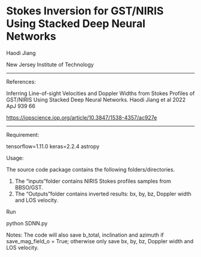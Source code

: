 # Stokes Inversion for GST/NIRIS Using Stacked Deep Neural Networks

Haodi Jiang 

New Jersey Institute of Technology

----
References:

Inferring Line-of-sight Velocities and Doppler Widths from Stokes Profiles of GST/NIRIS Using Stacked Deep Neural Networks. Haodi Jiang et al 2022 ApJ 939 66

https://iopscience.iop.org/article/10.3847/1538-4357/ac927e

----

Requirement: 

tensorflow=1.11.0
keras=2.2.4
astropy

Usage:

The source code package contains the following folders/directories.

1. The “inputs”folder contains NIRIS Stokes profiles samples from BBSO/GST.
2. The “Outputs”folder contains inverted results: bx, by, bz, Doppler width and LOS velocity.

Run 

python SDNN.py

Notes:
The code will also save b_total, inclination and azimuth if save_mag_field_o = True;
otherwise only save bx, by, bz, Doppler width and LOS velocity.
